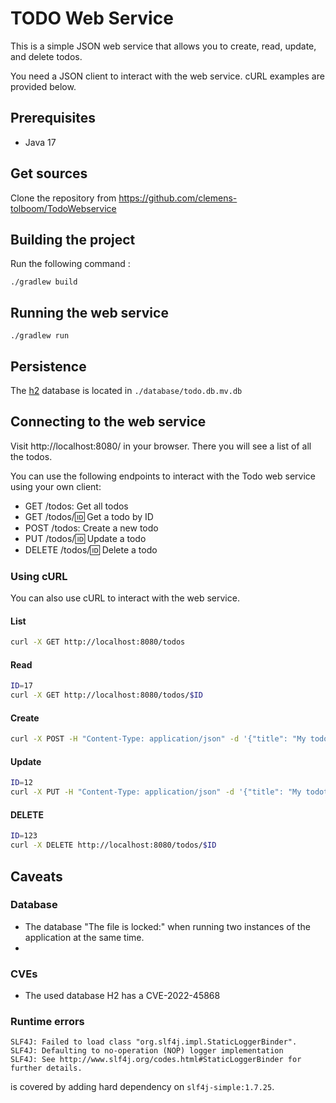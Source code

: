 # TODO Web Service

This is a simple JSON web service that allows you to create, read, update, and delete todos.

You need a JSON client to interact with the web service. cURL examples are provided below.

## Prerequisites

- Java 17

## Get sources

Clone the repository from https://github.com/clemens-tolboom/TodoWebservice

## Building the project

Run the following command :

```
./gradlew build
```

## Running the web service

```
./gradlew run
```
## Persistence

The [h2](https://h2database.com/html/main.html) database is located in `./database/todo.db.mv.db`

## Connecting to the web service

Visit http://localhost:8080/ in your browser. There you will see a list of all the todos.

You can use the following endpoints to interact with the Todo web service using your own client:

- GET /todos: Get all todos
- GET /todos/:id: Get a todo by ID
- POST /todos: Create a new todo
- PUT /todos/:id: Update a todo
- DELETE /todos/:id: Delete a todo

### Using cURL

You can also use cURL to interact with the web service.

#### List

```bash
curl -X GET http://localhost:8080/todos
```

#### Read

```bash
ID=17
curl -X GET http://localhost:8080/todos/$ID
```

#### Create

```bash
curl -X POST -H "Content-Type: application/json" -d '{"title": "My todo", "completed":false}' http://localhost:8080/todos
```

#### Update

```bash
ID=12
curl -X PUT -H "Content-Type: application/json" -d '{"title": "My todotodo", "completed": true}' http://localhost:8080/todos/$ID
```
#### DELETE

```bash
ID=123
curl -X DELETE http://localhost:8080/todos/$ID
```

## Caveats

### Database

- The database "The file is locked:" when running two instances of the application at the same time.
- 
### CVEs

- The used database H2 has a CVE-2022-45868

### Runtime errors

```
SLF4J: Failed to load class "org.slf4j.impl.StaticLoggerBinder".
SLF4J: Defaulting to no-operation (NOP) logger implementation
SLF4J: See http://www.slf4j.org/codes.html#StaticLoggerBinder for further details.
```

is covered by adding hard dependency on `slf4j-simple:1.7.25`.